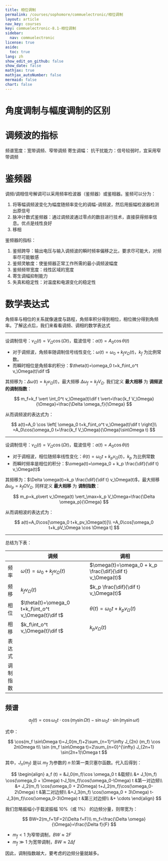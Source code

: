 ```yaml
---
title: 相位调制
permalink: /courses/sophomore/commuelectronic/相位调制
layout: article
nav_key: courses
key: commuelectronic-8.1-相位调制
sidebar:
  nav: commuelectronic
license: true
aside:
  toc: true
lang: zh
show_edit_on_github: false
show_date: false
mathjax: true
mathjax_autoNumber: false
mermaid: false
chart: false
---
```


<!--more-->


$$
\newcommand{\dif}{\mathop{}\!\mathrm{d}}
\newcommand{\p}{\partial}
$$

# 角度调制与幅度调制的区别

# 调频波的指标

频谱宽度：宽带调频、窄带调频
寄生调幅：
抗干扰能力：信号较弱时，宜采用窄带调频

# 鉴频器

调频/调相信号解调可以采用频率检波器（鉴频器）或鉴相器。鉴频可以分为：

1. 将等幅调频波变化为幅度随频率变化的调幅-调频波，然后用振幅检波器检测出原信号
2. 脉冲计数式鉴频器：通过调频波通过零点的数目进行技术，直接获得频率信息。优点是线性良好
3. 移相

鉴频器的指标：

1. 鉴频跨导：输出电压与输入调频波的瞬时频率偏移之比，要求尽可能大，对频率尽可能敏感
2. 鉴频灵敏度：使鉴频器正常工作所需的最小调频波幅度
3. 鉴频频带宽度：线性区域的宽度
4. 寄生调幅抑制能力
5. 失真和稳定性：对温度和电源变化的稳定性

# 数学表达式

角频率与相位的关系就像速度与路程，角频率积分得到相位，相位微分得到角频率。了解这点后，我们来看看调频、调相的数学表达式

---

设调制信号：$v_\Omega(t)=V_\Omega \cos(\Omega t)$，载波信号：$a(t)=A_0\cos\theta(t)$

* 对于调频波，角频率随调制信号线性变化：$\omega(t)=\omega_0+k_f v_\Omega(t)$，$k_f$ 为比例常数。
* 而瞬时相位是角频率的积分：$\theta(t)=\omega_0 t+k_f\int_o^t v_\Omega(t)\dif t$

其频移为：$\Delta \omega(t)=k_f v_\Omega(t)$，最大频移 $\Delta \omega_f=k_f V_\Omega$. 我们定义 **最大相移** 为 **调频波的调制指数**：

$$
m_f=k_f \vert \int_0^t v_\Omega(t)\dif t \vert=\frac{k_f V_\Omega}{\Omega}=\frac{\Delta \omega_f}{\Omega}
$$

从而调频波的表达式为：

$$
a(t)=A_0 \cos \left[ \omega_0 t+k_f\int_o^t v_\Omega(t)\dif t \right]\\
=A_0\cos(\omega_0 t+\frac{k_f V_\Omega}{\Omega}\sin\Omega t)
$$

---

设调制信号：$v_\Omega(t)=V_\Omega \cos(\Omega t)$，载波信号：$a(t)=A_0\cos\theta(t)$

* 对于调相波，相位随频率线性变化：$\theta(t)=\omega_0t+k_p v_\Omega(t)$，$k_p$ 为比例常数
* 而瞬时频率是相位的积分：$\omega(t)=\omega_0 + k_p \frac{\dif}{\dif t} v_\Omega(t)$

其频移为：$\Delta \omega(t)=k_p \frac{\dif}{\dif t} v_\Omega(t)$，最大频移 $\Delta \omega_p=k_f \Omega V_\Omega$. 同样定义 **最大相移** 为 **调制指数**：

$$
m_p=k_p\vert v_\Omega(t) \vert_\max=k_p V_\Omega=\frac{\Delta \omega_p}{\Omega}
$$

从而调相波的表达式为：

$$
a(t)=A_0\cos[\omega_0 t+k_pv_\Omega(t)]\\
=A_0\cos[\omega_0 t+k_pV_\Omega \cos \Omega t]
$$

---

总结为下表：

||调频|调相|
|---|---|---|
|频率| $\omega(t)=\omega_0+k_f v_\Omega(t)$ | $\omega(t)=\omega_0 + k_p \frac{\dif}{\dif t} v_\Omega(t)$ |
|频移| $k_f v_\Omega(t)$ | $k_p \frac{\dif}{\dif t} v_\Omega(t)$ |
|相位| $\theta(t)=\omega_0 t+k_f\int_o^t v_\Omega(t)\dif t$ | $\theta(t)=\omega_0t+k_p v_\Omega(t)$ |
|相移| $k_f\int_o^t v_\Omega(t)\dif t$ | $k_p v_\Omega(t)$ |
|表达式|
|调制指数|

## 频谱

$$
a_f(t)=\cos\omega_0 t \cdot \cos(m_f \sin\Omega t)-\sin \omega_0 t \cdot \sin (m_f \sin\omega t)
$$

式中：

$$
\cos(m_f \sin\Omega t)=J_0(m_f)+2\sum_{n=1}^\infty J_{2n} (m_f) \cos 2n\Omega t\\
\sin (m_f \sin\Omega t)=2\sum_{n=0}^{\infty} J_{2n+1} \sin(2n+1)\Omega t
$$

其中，$J_n(m_f)$ 是以 $m_f$ 为参数的 $n$ 阶第一类贝塞尔函数。代入后得到：

$$
\begin{align}
a_f (t) = &J_0(m_f)\cos \omega_0 t &载频\\
&+ J_1(m_f) \cos(\omega_0 + \Omega) t-J_1(m_f)\cos(\omega_0-\Omega) t &第一对边频\\
&+ J_2(m_f) \cos(\omega_0 + 2\Omega) t+J_2(m_f)\cos(\omega_0-2\Omega) t &第二对边频\\
&+J_3(m_f) \cos(\omega_0 + 3\Omega) t-J_3(m_f)\cos(\omega_0-3\Omega) t &第三对边频\\
&+ \cdots
\end{align}
$$

我们忽略振幅小于载波振幅 10%（或 1%） 的边频分量，则带宽为：

$$
BW=2(m_f+1)F=2(\Delta f+F)\\
m_f=\frac{\Delta \omega}{\Omega}=\frac{\Delta f}{F}
$$

* $m_f < 1$ 为窄带调制，$BW\approx 2F$
* $m_f \gg 1$ 为宽带调制，$BW \approx 2\Delta f$

因此，调制指数越大，要考虑的边频分量就越多。